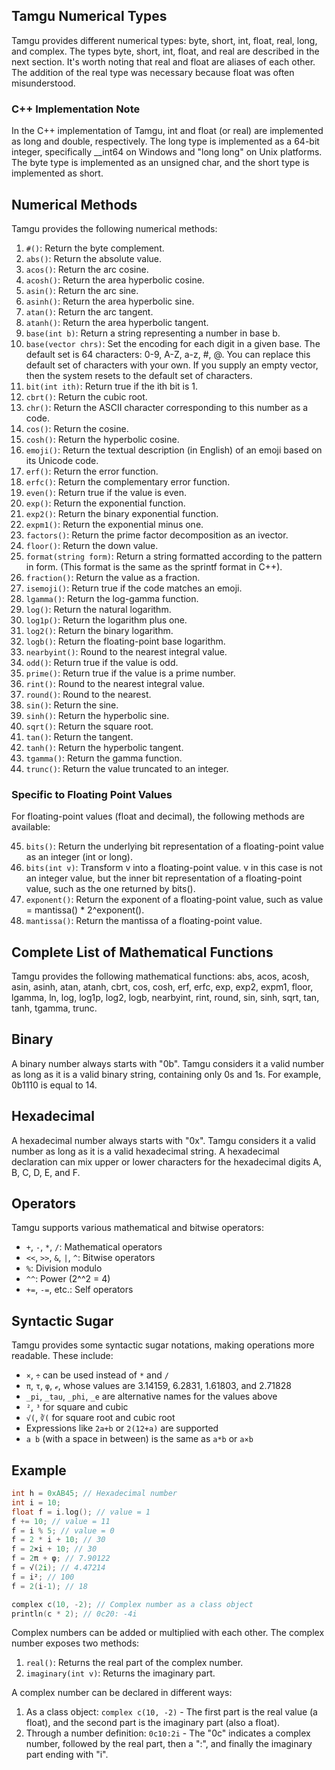 ## Tamgu Numerical Types

Tamgu provides different numerical types: byte, short, int, float, real, long, and complex. The types byte, short, int, float, and real are described in the next section. It's worth noting that real and float are aliases of each other. The addition of the real type was necessary because float was often misunderstood.

### C++ Implementation Note

In the C++ implementation of Tamgu, int and float (or real) are implemented as long and double, respectively. The long type is implemented as a 64-bit integer, specifically __int64 on Windows and "long long" on Unix platforms. The byte type is implemented as an unsigned char, and the short type is implemented as short.

## Numerical Methods

Tamgu provides the following numerical methods:

1. `#()`: Return the byte complement.
2. `abs()`: Return the absolute value.
3. `acos()`: Return the arc cosine.
4. `acosh()`: Return the area hyperbolic cosine.
5. `asin()`: Return the arc sine.
6. `asinh()`: Return the area hyperbolic sine.
7. `atan()`: Return the arc tangent.
8. `atanh()`: Return the area hyperbolic tangent.
9. `base(int b)`: Return a string representing a number in base b.
10. `base(vector chrs)`: Set the encoding for each digit in a given base. The default set is 64 characters: 0-9, A-Z, a-z, #, @. You can replace this default set of characters with your own. If you supply an empty vector, then the system resets to the default set of characters.
11. `bit(int ith)`: Return true if the ith bit is 1.
12. `cbrt()`: Return the cubic root.
13. `chr()`: Return the ASCII character corresponding to this number as a code.
14. `cos()`: Return the cosine.
15. `cosh()`: Return the hyperbolic cosine.
16. `emoji()`: Return the textual description (in English) of an emoji based on its Unicode code.
17. `erf()`: Return the error function.
18. `erfc()`: Return the complementary error function.
19. `even()`: Return true if the value is even.
20. `exp()`: Return the exponential function.
21. `exp2()`: Return the binary exponential function.
22. `expm1()`: Return the exponential minus one.
23. `factors()`: Return the prime factor decomposition as an ivector.
24. `floor()`: Return the down value.
25. `format(string form)`: Return a string formatted according to the pattern in form. (This format is the same as the sprintf format in C++).
26. `fraction()`: Return the value as a fraction.
27. `isemoji()`: Return true if the code matches an emoji.
28. `lgamma()`: Return the log-gamma function.
29. `log()`: Return the natural logarithm.
30. `log1p()`: Return the logarithm plus one.
31. `log2()`: Return the binary logarithm.
32. `logb()`: Return the floating-point base logarithm.
33. `nearbyint()`: Round to the nearest integral value.
34. `odd()`: Return true if the value is odd.
35. `prime()`: Return true if the value is a prime number.
36. `rint()`: Round to the nearest integral value.
37. `round()`: Round to the nearest.
38. `sin()`: Return the sine.
39. `sinh()`: Return the hyperbolic sine.
40. `sqrt()`: Return the square root.
41. `tan()`: Return the tangent.
42. `tanh()`: Return the hyperbolic tangent.
43. `tgamma()`: Return the gamma function.
44. `trunc()`: Return the value truncated to an integer.

### Specific to Floating Point Values

For floating-point values (float and decimal), the following methods are available:

45. `bits()`: Return the underlying bit representation of a floating-point value as an integer (int or long).
46. `bits(int v)`: Transform v into a floating-point value. v in this case is not an integer value, but the inner bit representation of a floating-point value, such as the one returned by bits().
47. `exponent()`: Return the exponent of a floating-point value, such as value = mantissa() * 2^exponent().
48. `mantissa()`: Return the mantissa of a floating-point value.

## Complete List of Mathematical Functions

Tamgu provides the following mathematical functions: abs, acos, acosh, asin, asinh, atan, atanh, cbrt, cos, cosh, erf, erfc, exp, exp2, expm1, floor, lgamma, ln, log, log1p, log2, logb, nearbyint, rint, round, sin, sinh, sqrt, tan, tanh, tgamma, trunc.

## Binary

A binary number always starts with "0b". Tamgu considers it a valid number as long as it is a valid binary string, containing only 0s and 1s. For example, 0b1110 is equal to 14.

## Hexadecimal

A hexadecimal number always starts with "0x". Tamgu considers it a valid number as long as it is a valid hexadecimal string. A hexadecimal declaration can mix upper or lower characters for the hexadecimal digits A, B, C, D, E, and F.

## Operators

Tamgu supports various mathematical and bitwise operators:

- `+`, `-`, `*`, `/`: Mathematical operators
- `<<`, `>>`, `&`, `|`, `^`: Bitwise operators
- `%`: Division modulo
- `^^`: Power (2^^2 = 4)
- `+=`, `-=`, etc.: Self operators

## Syntactic Sugar

Tamgu provides some syntactic sugar notations, making operations more readable. These include:

- `×`, `÷` can be used instead of `*` and `/`
- `π`, `τ`, `φ`, `ℯ`, whose values are 3.14159, 6.2831, 1.61803, and 2.71828
- `_pi`, `_tau`, `_phi`, `_e` are alternative names for the values above
- `²`, `³` for square and cubic
- `√(`, `∛(` for square root and cubic root
- Expressions like `2a+b` or `2(12+a)` are supported
- `a b` (with a space in between) is the same as `a*b` or `a×b`

## Example

```cpp
int h = 0xAB45; // Hexadecimal number
int i = 10;
float f = i.log(); // value = 1
f += 10; // value = 11
f = i % 5; // value = 0
f = 2 * i + 10; // 30
f = 2×i + 10; // 30
f = 2π + φ; // 7.90122
f = √(2i); // 4.47214
f = i²; // 100
f = 2(i-1); // 18

complex c(10, -2); // Complex number as a class object
println(c * 2); // 0c20: -4i
```

Complex numbers can be added or multiplied with each other. The complex number exposes two methods:

1. `real()`: Returns the real part of the complex number.
2. `imaginary(int v)`: Returns the imaginary part.

A complex number can be declared in different ways:

1. As a class object: `complex c(10, -2)` - The first part is the real value (a float), and the second part is the imaginary part (also a float).
2. Through a number definition: `0c10:2i` - The "0c" indicates a complex number, followed by the real part, then a ":", and finally the imaginary part ending with "i".